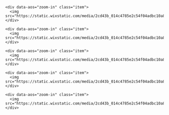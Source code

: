 <!DOCTYPE html>
<html lang="en" dir="ltr">
<head>
  <meta charset="utf-8">
  <title>JS libraries</title>

  <script type="text/javascript" src="jquery-3.6.0.min.js"></script>
  <link href="https://unpkg.com/aos@2.3.1/dist/aos.css" rel="stylesheet">
  <script src="https://unpkg.com/aos@2.3.1/dist/aos.js"></script>
  <link rel="stylesheet" href="style.css">
  <script type="text/javascript" src="app.js" defer></script>
</head>

<body>
  <!-- <div class="header"></div>
  <<div class="menulink"><a href="" title="Switch" class="menulink">switch me</a>
  <img src="pain.png" id="bg" /> </div>-->

  <div class="container">

    <div data-aos="zoom-in" class="item">
      <img src="https://static.wixstatic.com/media/2cd43b_014c4785e2c54f04adbc10a892576f97~mv2.png/v1/fill/w_320,h_345,q_90/2cd43b_014c4785e2c54f04adbc10a892576f97~mv2.png">
    </div>

    <div data-aos="zoom-in" class="item">
      <img src="https://static.wixstatic.com/media/2cd43b_014c4785e2c54f04adbc10a892576f97~mv2.png/v1/fill/w_320,h_345,q_90/2cd43b_014c4785e2c54f04adbc10a892576f97~mv2.png">
    </div>

    <div data-aos="zoom-in" class="item">
      <img src="https://static.wixstatic.com/media/2cd43b_014c4785e2c54f04adbc10a892576f97~mv2.png/v1/fill/w_320,h_345,q_90/2cd43b_014c4785e2c54f04adbc10a892576f97~mv2.png">
    </div>

    <div data-aos="zoom-in" class="item">
      <img src="https://static.wixstatic.com/media/2cd43b_014c4785e2c54f04adbc10a892576f97~mv2.png/v1/fill/w_320,h_345,q_90/2cd43b_014c4785e2c54f04adbc10a892576f97~mv2.png">
    </div>

    <div data-aos="zoom-in" class="item">
      <img src="https://static.wixstatic.com/media/2cd43b_014c4785e2c54f04adbc10a892576f97~mv2.png/v1/fill/w_320,h_345,q_90/2cd43b_014c4785e2c54f04adbc10a892576f97~mv2.png">
    </div>





  </div>

</body>
</html>
